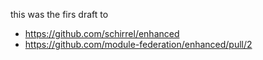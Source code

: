 this was the firs draft to
- https://github.com/schirrel/enhanced
- https://github.com/module-federation/enhanced/pull/2
